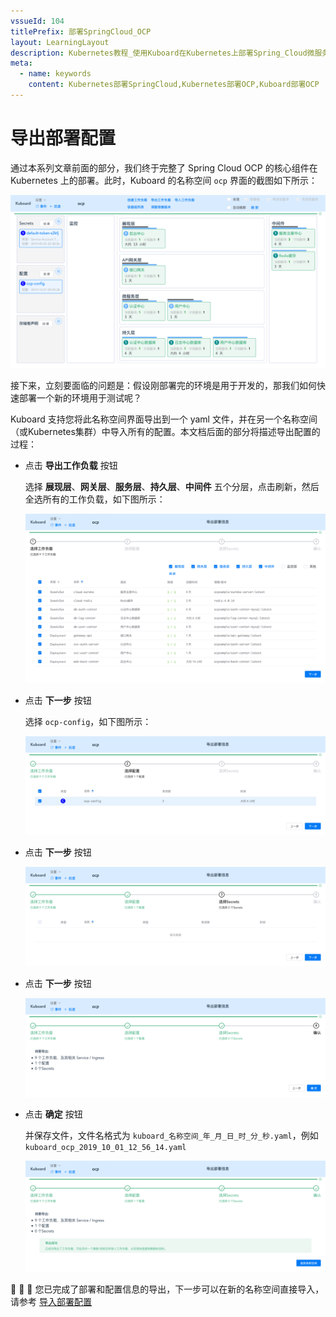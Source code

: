 ```yaml
---
vssueId: 104
titlePrefix: 部署SpringCloud_OCP
layout: LearningLayout
description: Kubernetes教程_使用Kuboard在Kubernetes上部署Spring_Cloud微服务平台OCP_open_capacity_platform微服务能力开放平台_导出部署配置
meta:
  - name: keywords
    content: Kubernetes部署SpringCloud,Kubernetes部署OCP,Kuboard部署OCP
---
```


# 导出部署配置

通过本系列文章前面的部分，我们终于完整了 Spring Cloud OCP 的核心组件在 Kubernetes 上的部署。此时，Kuboard 的名称空间 `ocp` 界面的截图如下所示：

![Kubernetes教程_部署SpringCloud_OCP_导出部署配置_配置内容](./export.assets/image-20191001123231022.png)

接下来，立刻要面临的问题是：假设刚部署完的环境是用于开发的，那我们如何快速部署一个新的环境用于测试呢？

Kuboard 支持您将此名称空间界面导出到一个 yaml 文件，并在另一个名称空间（或Kubernetes集群）中导入所有的配置。本文档后面的部分将描述导出配置的过程：

* 点击 **导出工作负载** 按钮

  选择 **展现层**、**网关层**、**服务层**、**持久层**、**中间件** 五个分层，点击刷新，然后全选所有的工作负载，如下图所示：

  ![Kubernetes教程_部署SpringCloud_OCP_导出部署配置_筛选工作负载](./export.assets/image-20191001125319936.png)

* 点击 **下一步** 按钮

  选择 `ocp-config`，如下图所示：

  ![Kubernetes教程_部署SpringCloud_OCP_导出部署配置_筛选ConfigMap](./export.assets/image-20191001125449800.png)

* 点击 **下一步** 按钮

  ![Kubernetes教程_部署SpringCloud_OCP_导出部署配置_筛选Secrets](./export.assets/image-20191001125539949.png)

* 点击 **下一步** 按钮

  ![Kubernetes教程_部署SpringCloud_OCP_导出部署配置_确认导出信息明细](./export.assets/image-20191001125606055.png)

* 点击 **确定** 按钮

  并保存文件，文件名格式为 `kuboard_名称空间_年_月_日_时_分_秒.yaml`，例如  `kuboard_ocp_2019_10_01_12_56_14.yaml` 

  ![Kubernetes教程_部署SpringCloud_OCP_导出部署配置_下载导出文件](./export.assets/image-20191001131142691.png)

:tada: :tada: :tada: 您已完成了部署和配置信息的导出，下一步可以在新的名称空间直接导入，请参考 [导入部署配置](./import.html)
